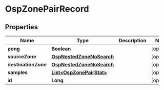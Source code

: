 # OspZonePairRecord

## Properties
Name | Type | Description | Notes
------------ | ------------- | ------------- | -------------
**pong** | **Boolean** |  |  [optional]
**sourceZone** | [**OspNestedZoneNoSearch**](OspNestedZoneNoSearch.md) |  |  [optional]
**destinationZone** | [**OspNestedZoneNoSearch**](OspNestedZoneNoSearch.md) |  |  [optional]
**samples** | [**List&lt;OspZonePairStat&gt;**](OspZonePairStat.md) |  |  [optional]
**id** | **Long** |  |  [optional]
